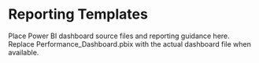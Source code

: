 # Reporting Templates

Place Power BI dashboard source files and reporting guidance here. Replace Performance_Dashboard.pbix with the actual dashboard file when available.
